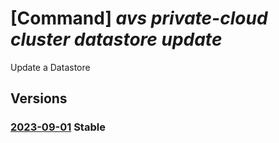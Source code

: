# [Command] _avs private-cloud cluster datastore update_

Update a Datastore

## Versions

### [2023-09-01](/Resources/mgmt-plane/L3N1YnNjcmlwdGlvbnMve30vcmVzb3VyY2Vncm91cHMve30vcHJvdmlkZXJzL21pY3Jvc29mdC5hdnMvcHJpdmF0ZWNsb3Vkcy97fS9jbHVzdGVycy97fS9kYXRhc3RvcmVzL3t9/2023-09-01.xml) **Stable**

<!-- mgmt-plane /subscriptions/{}/resourcegroups/{}/providers/microsoft.avs/privateclouds/{}/clusters/{}/datastores/{} 2023-09-01 -->
